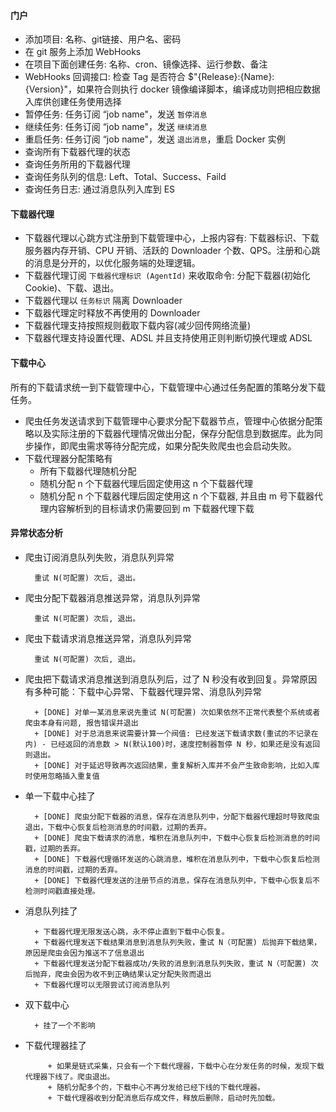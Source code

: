 #### 门户

+ 添加项目: 名称、git链接、用户名、密码
+ 在 git 服务上添加 WebHooks
+ 在项目下面创建任务: 名称、cron、镜像选择、运行参数、备注
+ WebHooks 回调接口: 检查 Tag 是否符合 $"{Release}:{Name}:{Version}"，如果符合则执行 docker 镜像编译脚本，编译成功则把相应数据入库供创建任务使用选择
+ 暂停任务: 任务订阅 “job name"，发送 `暂停消息`
+ 继续任务: 任务订阅 “job name"，发送 `继续消息`
+ 重启任务: 任务订阅 “job name"，发送 `退出消息`，重启 Docker 实例
+ 查询所有下载器代理的状态
+ 查询任务所用的下载器代理
+ 查询任务队列的信息: Left、Total、Success、Faild
+ 查询任务日志: 通过消息队列入库到 ES

#### 下载器代理 

+ 下载器代理以心跳方式注册到下载管理中心，上报内容有: 下载器标识、下载服务器内存开销、CPU 开销、活跃的 Downloader 个数、QPS。注册和心跳的消息是分开的，以优化服务端的处理逻辑。
+ 下载器代理订阅 `下载器代理标识 (AgentId)` 来收取命令: 分配下载器(初始化 Cookie)、下载、退出。
+ 下载器代理以 `任务标识` 隔离 Downloader
+ 下载器代理定时释放不再使用的 Downloader
+ 下载器代理支持按照规则截取下载内容(减少回传网络流量)
+ 下载器代理支持设置代理、ADSL 并且支持使用正则判断切换代理或 ADSL

#### 下载中心

所有的下载请求统一到下载管理中心，下载管理中心通过任务配置的策略分发下载任务。

+ 爬虫任务发送请求到下载管理中心要求分配下载器节点，管理中心依据分配策略以及实际注册的下载器代理情况做出分配，保存分配信息到数据库。此为同步操作，即爬虫需求等待分配完成，如果分配失败爬虫也会启动失败。
+ 下载代理器分配策略有
   + 所有下载器代理随机分配
   + 随机分配 n 个下载器代理后固定使用这 n 个下载器代理
   + 随机分配 n 个下载器代理后固定使用这 n 个下载器, 并且由 m 号下载器代理内容解析到的目标请求仍需要回到 m 下载器代理下载
   
#### 异常状态分析

+ 爬虫订阅消息队列失败，消息队列异常

        重试 N(可配置) 次后, 退出。
        
+ 爬虫分配下载器消息推送异常，消息队列异常

        重试 N(可配置) 次后, 退出。       

+ 爬虫下载请求消息推送异常，消息队列异常
        
        重试 N(可配置) 次后, 退出。
                
+ 爬虫把下载请求消息推送到消息队列后，过了 N 秒没有收到回复。异常原因有多种可能：下载中心异常、下载器代理异常、消息队列异常

        + [DONE] 对单一某消息来说先重试 N(可配置) 次如果依然不正常代表整个系统或者爬虫本身有问题, 报告错误并退出
        + [DONE] 对于总消息来说需要计算一个阀值: 已经发送下载请求数(重试的不记录在内) - 已经返回的消息数 > N(默认100)时，速度控制器暂停 N 秒，如果还是没有返回则退出。
        + [DONE] 对于延迟导致再次返回结果，重复解析入库并不会产生致命影响，比如入库时使用忽略插入重复值       

+ 单一下载中心挂了

        + [DONE] 爬虫分配下载器的消息，保存在消息队列中，分配下载器代理超时导致爬虫退出，下载中心恢复后检测消息的时间戳，过期的丢弃。
        + [DONE] 爬虫下载请求的消息，堆积在消息队列中，下载中心恢复后检测消息的时间戳，过期的丢弃。
        + [DONE] 下载器代理循环发送的心跳消息，堆积在消息队列中，下载中心恢复后检测消息的时间戳，过期的丢弃。
        + [DONE] 下载器代理发送的注册节点的消息，保存在消息队列中，下载中心恢复后不检测时间戳直接处理。       

+ 消息队列挂了

        + 下载器代理无限发送心跳，永不停止直到下载中心恢复。         
        + 下载器代理发送下载结果消息到消息队列失败，重试 N（可配置) 后抛弃下载结果，原因是爬虫会因为推送不了信息退出
        + 下载器代理发送分配下载器成功/失败的消息到消息队列失败，重试 N（可配置) 次后抛弃，爬虫会因为收不到正确结果认定分配失败而退出
        + 下载器代理可以无限尝试订阅消息队列

+ 双下载中心

        + 挂了一个不影响
        
+ 下载代理器挂了
           
           + 如果是链式采集，只会有一个下载代理器，下载中心在分发任务的时候，发现下载代理器下线了。爬虫退出。
           + 随机分配多个的，下载中心不再分发给已经下线的下载代理器。  
           + 下载代理器收到分配消息后存成文件，释放后删除，启动时先加载。       
